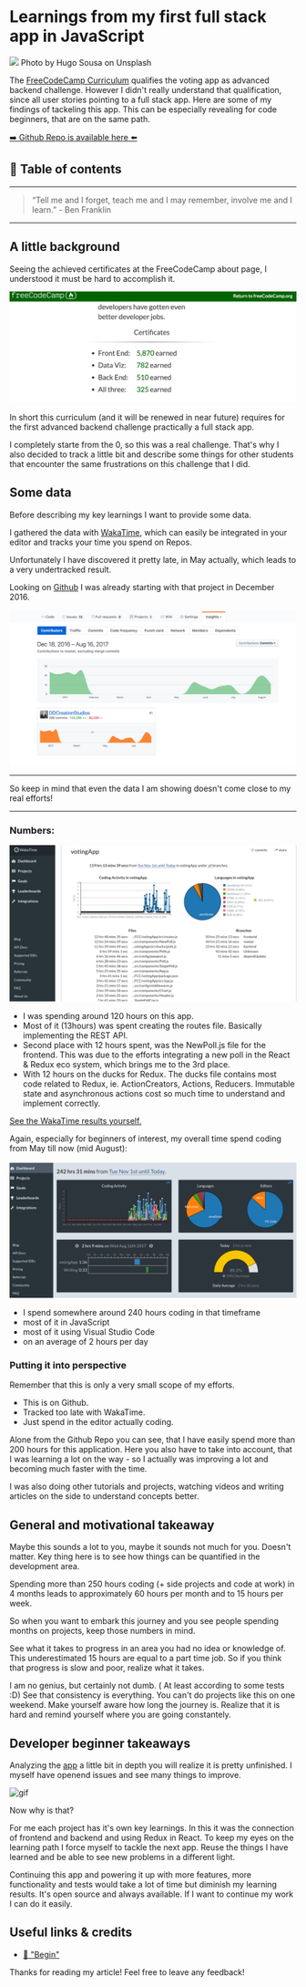 # Learnings from my first full stack app in JavaScript
[<img src="https://images.unsplash.com/photo-1495985812444-236d6a87bdd9?dpr=2&auto=format&fit=crop&w=1080&h=720&q=80&cs=tinysrgb&crop=">](
https://unsplash.com/photos/BghGseQbAkA)
Photo by Hugo Sousa on Unsplash

The [FreeCodeCamp Curriculum](https://www.freecodecamp.org/challenges/build-a-voting-app) qualifies the voting app as advanced backend challenge. However I didn't really understand that qualification, since all user stories pointing to a full stack app. Here are some of my findings of tackeling this app. This can be especially revealing for code beginners, that are on the same path.


[➡️ Github Repo is available here ⬅️](https://github.com/DDCreationStudios/votingApp)




## 📄 Table of contents


---
>“Tell me and I forget, teach me and I may remember, involve me and I learn.” - Ben Franklin
---

## A little background

Seeing the achieved certificates at the FreeCodeCamp about page, I understood it must be hard to accomplish it. 

![screenshot](../assets/LEARNFIRST/cert.png)

In short this curriculum (and it will be renewed in near future) requires for the first advanced backend challenge practically a full stack app. 

I completely starte from the 0, so this was a real challenge. That's why I also decided to track a little bit and describe some things for other students that encounter the same frustrations on this challenge that I did.

## Some data

Before describing my key learnings I want to provide some data.

I gathered the data with [WakaTime](https://wakatime.com/i/cfaa854f-8e87-484b-9023-b8ba1d660e85), which can easily be integrated in your editor and tracks your time you spend on Repos. 

Unfortunately I have discovered it pretty late, in May actually, which leads to a very undertracked result. 

Looking on [Github](https://github.com/DDCreationStudios/votingApp/graphs/contributors) I was already starting with that project in December 2016. 

![screenshot](../assets/LEARNFIRST/gitContributors.png)

---

So keep in mind that even the data I am showing doesn't come close to my real efforts!

---

### Numbers:

![screenshot](../assets/LEARNFIRST/wakaVoting.png)

- I was spending around 120 hours on this app.
- Most of it (13hours) was spent creating the routes file. Basically implementing the REST API.
- Second place with 12 hours spent, was the NewPoll.js file for the frontend. This was due to the efforts integrating a new poll in the React & Redux eco system, which brings me to the 3rd place.
- With 12 hours on the ducks for Redux. The ducks file contains most code related to Redux, ie. ActionCreators, Actions, Reducers. Immutable state and asynchronous actions cost so much time to understand and implement correctly.

[See the WakaTime results yourself.](https://wakatime.com/@cfaa854f-8e87-484b-9023-b8ba1d660e85/projects/uleadaknfi?start=2016-11-01&end=2017-08-16)

Again, especially for beginners of interest, my overall time spend coding from May till now (mid August):

![screenshot](../assets/LEARNFIRST/wakaOverall.png)

- I spend somewhere around 240 hours coding in that timeframe
- most of it in JavaScript 
- most of it using Visual Studio Code
- on an average of 2 hours per day

### Putting it into perspective

Remember that this is only a very small scope of my efforts. 
- This is on Github. 
- Tracked too late with WakaTime. 
- Just spend in the editor actually coding.  

Alone from the Github Repo you can see, that I have easily spend more than 200 hours for this application. Here you also have to take into account, that I was learning a lot on the way - so I actually was improving a lot and becoming much faster with the time.

I was also doing other tutorials and projects, watching videos and writing articles on the side to understand concepts better.

## General and motivational takeaway

Maybe this sounds a lot to you, maybe it sounds not much for you. Doesn't matter. Key thing here is to see how things can be quantified in the development area. 

Spending more than 250 hours coding (+ side projects and code at work) in 4 months leads to approximately 60 hours per month and to 15 hours per week. 

So when you want to embark this journey and you see people spending months on projects, keep those numbers in mind. 

See what it takes to progress in an area you had no idea or knowledge of. This underestimated 15 hours are equal to a part time job. So if you think that progress is slow and poor, realize what it takes. 

I am no genius, but certainly not dumb. ( At least according to some tests :D)
See that consistency is everything. 
You can't do projects like this on one weekend. Make yourself aware how long the journey is. Realize that it is hard and remind yourself where you are going constantely.

## Developer beginner takeaways

Analyzing the [app](https://github.com/DDCreationStudios/votingApp) a little bit in depth you will realize it is pretty unfinished. I myself have openend issues and see many things to improve. 

![gif](
https://camo.githubusercontent.com/2c9cfb5ddf6b658bc9502facbba7b5b083d9b0e7/687474703a2f2f672e7265636f726469742e636f2f31687a643849537a6e742e676966
)

Now why is that?

For me each project has it's own key learnings. In this it was the connection of frontend and backend and using Redux in React. To keep my eyes on the learning path I force myself to tackle the next app. Reuse the things I have learned and be able to see new problems in a different light. 

Continuing this app and powering it up with more features, more functionality and tests would take a lot of time but diminish my learning results. 
It's open source and always available. If I want to continue my work I can do it easily. 










## Useful links & credits
- [📄 "Begin"](afgafgadgads)


Thanks for reading my article! Feel free to leave any feedback! 


<!-- Written by Daniel Deutsch (deudan1010@gmail.com) -->
